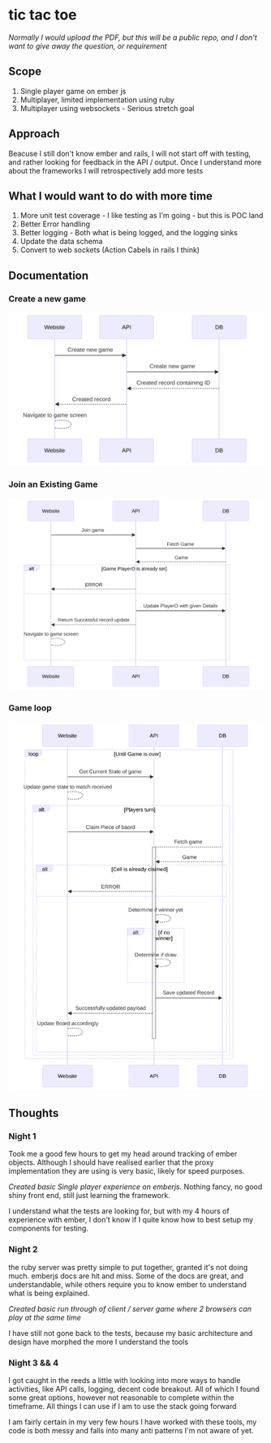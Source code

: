 # tic tac toe

*Normally I would upload the PDF, but this will be a public repo, and I don't want to give away the question, or requirement*

## Scope
1. Single player game on ember js
2. Multiplayer, limited implementation using ruby
3. Multiplayer using websockets - Serious stretch goal

## Approach

Beacuse I still don't know ember and rails, I will not start off with testing, and rather looking for feedback in the API / output. Once I understand more about the frameworks I will retrospectively add more tests


## What I would want to do with more time

1. More unit test coverage - I like testing as I'm going - but this is POC land
2. Better Error handling
3. Better logging - Both what is being logged, and the logging sinks
4. Update the data schema
5. Convert to web sockets (Action Cabels in rails I think)

  
## Documentation

### Create a new game

![diagram](./README-1.svg)

### Join an Existing Game

![diagram](./README-2.svg)

### Game loop

![diagram](./README-3.svg)

## Thoughts

### Night 1
Took me a good few hours to get my head around tracking of ember objects. 
Although I should have realised earlier that the proxy implementation they are using is very basic, likely for speed purposes.

*Created basic Single player experience on emberjs.*
Nothing fancy, no good shiny front end, still just learning the framework.

I understand what the tests are looking for, but with my 4 hours of experience with ember, I don't know if I quite know how to best setup my components for testing. 


### Night 2
the ruby server was pretty simple to put together, granted it's not doing much.
emberjs docs are hit and miss. Some of the docs are great, and understandable, while others require you to know ember to understand what is being explained. 

*Created basic run through of client / server game where 2 browsers can play at the same time*

I have still not gone back to the tests, because my basic architecture and design have morphed the more I understand the tools

### Night 3 && 4
I got caught in the reeds a little with looking into more ways to handle activities, like API calls, logging, decent code breakout. All of which I found some great options, however not reasonable to complete within the timeframe. All things I can use if I am to use the stack going forward

I am fairly certain in my very few hours I have worked with these tools, my code is both messy and falls into many anti patterns I'm not aware of yet.
